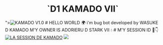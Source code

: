 <h1 align="center">`D1 KAMADO VII`<br></h1>
  "><img src="https://files.catbox.moe/e0pq16.jpg" alt="KAMADO V1.0" border="0"></a>
# HELLO WORLD 🌍
i'm bug bot developed by WASUKE D KAMADO 
M'Y OWNER IS ADORIERU D STARK VII 💧 
# M'Y SESSION ID 🦅👇
<a href='https://kamado-session-4.onrender.com' target="_blank"><img alt='LA SESSION DE KAMADO' src='https://img.shields.io/badge/Click here to get your Session code-blue?style=for-the-badge&logo=opencv&logoColor=BLACK'/></a> 
<a><img src='https://kamado-session-4.onrender.com'/></a>    
